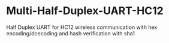 # Multi-Half-Duplex-UART-HC12

Half Duplex UART for HC12 wireless communication with hex encoding/dcecoding and hash verification with sha1